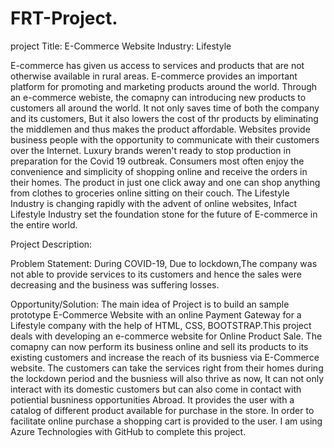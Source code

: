 # FRT-Project.
project Title: E-Commerce Website
Industry: Lifestyle

E-commerce has given us access to services and products that are not otherwise available in rural areas. E-commerce provides an important platform for promoting and marketing products around the world. Through an e-commerce webiste, the comapny can introducing new products to customers all around the world. It not only saves time of both the company and its customers, But it also lowers the cost of thr products by eliminating the middlemen and thus makes the product affordable. Websites provide business people with the opportunity to communicate with their customers over the Internet. Luxury brands weren't ready to stop production in preparation for the Covid 19 outbreak. Consumers most often enjoy the convenience and simplicity of shopping online and receive the orders in their homes. The product in just one click away and one can shop anything from clothes to groceries online sitting on their couch. The Lifestyle Industry is changing rapidly with the advent of online websites, Infact Lifestyle Industry set the foundation stone for the future of E-commerce in the entire world.

Project Description:

Problem Statement: During COVID-19, Due to lockdown,The company was not able to provide services to its customers and hence the sales were decreasing and the business was suffering losses.

Opportunity/Solution: The main idea of Project is to build an sample prototype E-Commerce Website with an online Payment Gateway for a Lifestyle company with the help of HTML, CSS, BOOTSTRAP.This project deals with developing an e-commerce website for Online Product Sale. The comapny can now perform its business online and sell its products to its existing customers and increase the reach of its busniess via E-Commerce website. The customers can take the services right from their homes during the lockdown period and the busniess will also thrive as now, It can not only interact with its domestic customers but can also come in contact with potiential busniness opportunities Abroad. It provides the user with a catalog of different product available for purchase in the store. In order to facilitate online purchase a shopping cart is provided to the user. I am using Azure Technologies with GitHub to complete this project. 
